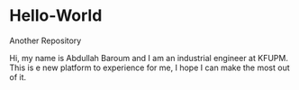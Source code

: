 # Hello-World
Another Repository

Hi, my name is Abdullah Baroum and I am an industrial engineer at KFUPM. This is e new platform to experience for me, I hope I can make the most out of it. 
